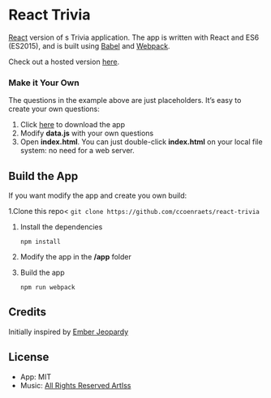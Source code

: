 # React Trivia

[React](https://facebook.github.io/react/) version of s Trivia application. The app is written with React and ES6 (ES2015), and is built using [Babel](https://babeljs.io/) and [Webpack](https://webpack.github.io/).

Check out a hosted version [here](http://react-trivia.herokuapp.com).

### Make it Your Own

The questions in the example above are just placeholders. It’s easy to create your own questions:

1. Click <a href="">here</a> to download the app
1. Modify **data.js** with your own questions
1. Open **index.html**. You can just double-click **index.html** on your local file system: no need for a web server.


## Build the App

If you want modify the app and create you own build:

1.Clone this repo<
    ```
    git clone https://github.com/ccoenraets/react-trivia
    ```

1. Install the dependencies
    ``` 
    npm install
    ```

1. Modify the app in the **/app** folder

1. Build the app
    ```
    npm run webpack	
    ```

## Credits
Initially inspired by [Ember Jeopardy](https://github.com/machty/ember-jeopardy)

## License

- App: MIT
- Music: [All Rights Reserved ArtIss](https://audiojungle.net/item/motivational-jingle/833613) 
